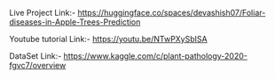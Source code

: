 Live Project Link:- https://huggingface.co/spaces/devashish07/Foliar-diseases-in-Apple-Trees-Prediction

Youtube tutorial Link:- https://youtu.be/NTwPXySbISA

DataSet Link:- https://www.kaggle.com/c/plant-pathology-2020-fgvc7/overview

